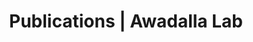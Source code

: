 ---
title: Publications | Awadalla Lab
permalink: /publications/
published: false
isPublic_b: true

publicationType_txt: journal
title_txt: "A population genetic approach to mapping neurological disorder genes using deep resequencing."
pmid_ti: 21383861
publishDate_tdt: "2011-02-01T07:23:33.000Z"
journalTitle_txt: "PLoS genetics"
volume_ti: 7
issue_ti: 2
doi_txt: "10.1371/journal.pgen.1001318"
authors_list: 
  - author_txt: "Myers RA"
  - author_txt: "Casals F"
  - author_txt: "Gauthier J"
  - author_txt: "Hamdan FF"
  - author_txt: "Keebler J"
  - author_txt: "Boyko AR"
  - author_txt: "Bustamante CD"
  - author_txt: "Piton AM"
  - author_txt: "Spiegelman D"
  - author_txt: "Henrion E"
  - author_txt: "Zilversmit M"
  - author_txt: "Hussin J"
  - author_txt: "Quinlan J"
  - author_txt: "Yang Y"
  - author_txt: "Lafrenière RG"
  - author_txt: "Griffing AR"
  - author_txt: "Stone EA"
  - author_txt: "Rouleau GA"
  - author_txt: "Awadalla P"
---